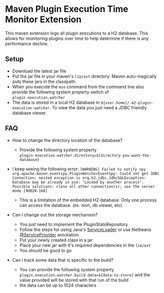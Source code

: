 # Maven Plugin Execution Time Monitor Extension

This maven extension logs all plugin executions to a H2 database. This allows for monitoring plugins over time to help determine if there is any performance decline.

## Setup
- Download the latest jar file
- Put the jar file in your maven's `lib/ext` directory. Maven auto-magically puts these jars in the classpath.
- When you execute the `mvn` command from the command line also provide the following system property switch of `plugin.execution.watcher`
- The data is stored in a local H2 database in `${user.home}/.m2-plugin-execution-watcher`. To view the data you just need a JDBC friendly database viewer.

## FAQ
- How to change the directory location of the database?
    - Provide the following system property `plugin.execution.watcher.directory=${directory-you-want-the-database}`

- I keep seeing the following error: `[WARNING] Failed to notify spy org.apache.maven.eventspy.PluginWatcherEventSpy: Could not get JDBC Connection; nested exception is org.h2.jdbc.JdbcSQLException: Database may be already in use: "Locked by another process". Possible solutions: close all other connection(s); use the server mode [90020-168]`
    - This is a limitation of the embedded H2 database. Only one process can access the database. (ex. mvn, db viewer, etc)

- Can I change out the storage mechanism?
    - You just need to implement the PluginStatsRepository
    - Follow the steps for using Java's [ServiceLoader](http://docs.oracle.com/javase/6/docs/api/java/util/ServiceLoader.html) or use Netbeans [@ServiceProvider](http://bits.netbeans.org/dev/javadoc/org-openide-util-lookup/org/openide/util/lookup/ServiceProvider.html) annotation
    - Put your newly created class in a jar
    - Place your new jar with it's required dependencies in the `lib/ext`
    - You should be good to go

- Can I track some data that is specific to the build?
    - You can provide the following system property `plugin.execution.watcher.build.data=${data-to-store}` and the value provided will be stored with that run of the build
    - the data can be up to 1024 characters
